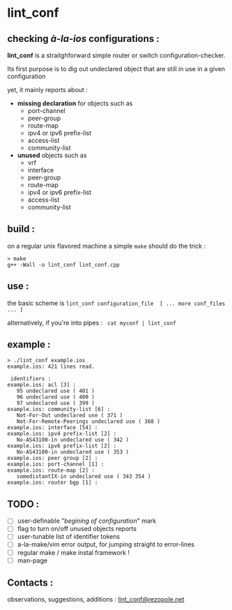 

# lint_conf #

## checking _à-la-ios_ configurations : ##

**lint_conf** is a straitghforward simple router or switch configuration-checker.

Its first purpose is to dig out undeclared object that are still in use in a given configuration

yet, it mainly reports about :

* **missing declaration** for objects such as
	* port-channel
	* peer-group
	* route-map
	* ipv4 or ipv6 prefix-list
	* access-list
	* community-list
* **unused** objects such as
	* vrf
	* interface
	* peer-group
	* route-map
	* ipv4 or ipv6 prefix-list
	* access-list
	* community-list

## build : ##

on a regular unix flavored machine a simple ```make``` should do the trick :
```
> make
g++ -Wall -o lint_conf lint_conf.cpp
```

## use : ##

the basic scheme is ```lint_conf configuration_file  [ ... more conf_files ... ]```

alternatively, if you're into pipes : ``` cat myconf | lint_conf```

## example : ##
```
> ./lint_conf example.ios
example.ios: 421 lines read.

 identifiers : 
example.ios: acl [3] :
   95 undeclared use ( 401 )
   96 undeclared use ( 400 )
   97 undeclared use ( 399 )
example.ios: community-list [6] :
   Not-For-Out undeclared use ( 371 )
   Not-For-Remote-Peerings undeclared use ( 368 )
example.ios: interface [54] :
example.ios: ipv4 prefix-list [2] :
   No-AS43100-in undeclared use ( 342 )
example.ios: ipv6 prefix-list [2] :
   No-AS43100-in undeclared use ( 353 )
example.ios: peer group [2] :
example.ios: port-channel [1] :
example.ios: route-map [2] :
   somedistantIX-in undeclared use ( 343 354 )
example.ios: router bgp [1] :
```

## TODO : ##
- [ ] user-definable "*begining of configuration*" mark
- [ ] flag to turn on/off unused objects reports
- [ ] user-tunable list of identifier tokens
- [ ] a-la-make/vim error output, for jumping straight to error-lines
- [ ] regular make / make instal framework !
- [ ] man-page

## Contacts : ##
observations, suggestions, additions : lint_conf@rezopole.net

